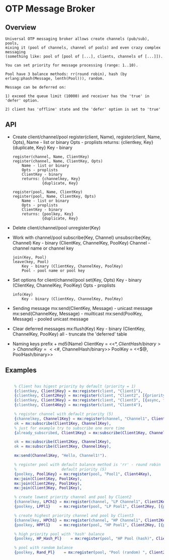 # OTP Message Broker

## Overview
    Universal OTP messaging broker allows create channels (pub/sub), pools,
    mixing it (pool of channels, channel of pools) and even crazy complex messaging
    (something like: pool of [pool of [...], clients, channels of [...]]).

    You can set priority for message processing (range: 1..10).

    Pool have 3 balance methods: rr(round robin), hash (by erlang:phash(Message, lenth(Pool))), random.

    Message can be deferred on:

    1) exceed the queue limit (10000) and receiver has the 'true' in 'defer' option.

    2) client has 'offline' state and the 'defer' option is set to 'true'


## API

* Create client/channel/pool
      register(client, Name),
      register(client, Name, Opts),
          Name - list or binary
          Opts - proplists
          returns: {clientkey, Key}
                   {duplicate, Key}
               Key - binary

      register(channel, Name, ClientKey)
      register(channel, Name, ClientKey, Opts)
          Name - list or binary
          Opts - proplists
          ClientKey - binary
          returns: {channelkey, Key}
                   {duplicate, Key}

      register(pool, Name, ClientKey)
      register(pool, Name, ClientKey, Opts)
          Name - list or binary
          Opts - proplists
          ClientKey - binary
          returns: {poolkey, Key}
                   {duplicate, Key}

* Delete client/channel/pool
    unregister(Key)

* Work with channel/pool
      subscribe(Key, Channel)
      unsubscribe(Key, Channel)
          Key - binary (ClientKey, ChannelKey, PoolKey)
          Channel - channel name or channel key

      join(Key, Pool)
      leave(key, Pool)
          Key - binary (ClientKey, ChannelKey, PoolKey)
          Pool - pool name or pool key

* Set options for client/channel/pool
      set(Key, Opts)
          Key - binary (ClientKey, ChannelKey, PoolKey)
          Opts - proplists

      info(Key)
          Key - binary (ClientKey, ChannelKey, PoolKey)

* Sending message
      mx:send(ClientKey, Message)    - unicast message
      mx:send(ChannelKey, Message)   - muilticast
      mx:send(PoolKey, Message)      - pooled unicast message

* Clear deferred messages
    mx:flush(Key)
          Key - binary (ClientKey, ChannelKey, PoolKey)
          all - truncate the 'deferred' table

* Naming keys
    prefix + md5(Name)
    ClientKey  = <<$*, ClientHash/binary>>
    ChannelKey = <<$#, ChannelHash/binary>>
    PoolKey    = <<$@, PoolHash/binary>>

## Examples

```erlang

    % Client has higest priority by default (priority = 1)
    {clientkey, Client1Key} = mx:register(client, "Client1"),
    {clientkey, Client2Key} = mx:register(client, "Client2", [{priority, 8}]),
    {clientkey, Client3Key} = mx:register(client, "Client3", [{async, false}, {defer, true}]),
    {clientkey, Client4Key} = mx:register(client, "Client4"),

    % register channel with default priority (5)
    {channelkey, Channel1Key} = mx:register(channel, "Channel1", Client4Key),
    ok = mx:subscribe(Client1Key, Channel1Key),
    % just for example try to subscribe one more time
    {already_subscribed, Client1Key} = mx:subscribe(Client1Key, Channel1Key),

    ok = mx:subscribe(Client2Key, Channel1Key),
    ok = mx:subscribe(Client3Key, Channel1Key),

    mx:send(Channel1Key, "Hello, Channel1!").

    % register pool with default balance method is 'rr' - round robin
    %                    default priority (5)
    {poolkey, Pool1Key} = mx:register(pool, "Pool1", Client4Key),
    mx:join(Client1Key, Pool1Key),
    mx:join(Client2Key, Pool1Key),
    mx:join(Client3Key, Pool1Key),

    % create lowest priority channel and pool by Client2
    {channelkey, LPCh1} = mx:register(channel, "LP Channel1", Client2Key, [{priority, 10}]),
    {poolkey, LPPl1}    = mx:register(pool, "LP Pool1", Client2Key, [{priority, 10}]),

    % create highest priority channel and pool by Client3
    {channelkey, HPCh1} = mx:register(channel, "HP Channel1", Client2Key, [{priority, 1}]),
    {poolkey, HPPl1}    = mx:register(pool, "HP Pool1", Client2Key, [{priority, 1}]),

    % high priority pool with 'hash' balance
    {poolkey, HP_Hash_Pl}    = mx:register(pool, "HP Pool (hash)", Client2Key, [{priority, 1}, {balance, hash}]),

    % pool with random balance
    {poolkey, Rand_Pl}    = mx:register(pool, "Pool (random) ", Client2Key, [balance, hash}]),

```

